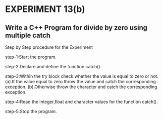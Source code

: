 # EXPERIMENT 13(b)
## Write a C++ Program for divide by zero using multiple catch
Step by Step procedure for the Experiment

step-1:Start the program.

step-2:Declare and define the function catch().

step-3:Within the try block check whether the value is equal to zero or not. (a).If the value equal to zero throw the value and catch the corresponding exception. (b).Otherwise throw the character and catch the corresponding exception.

step-4:Read the integer,float and character values for the function catch().

step-5:Stop the program.

